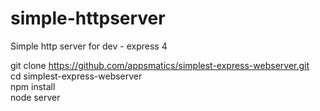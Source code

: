 simple-httpserver
=================

Simple http server for dev - express 4

git clone https://github.com/appsmatics/simplest-express-webserver.git <br>
cd simplest-express-webserver<br>
npm install<br>
node server<br>
